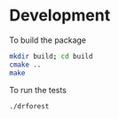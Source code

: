 # Development

To build the package

```bash
mkdir build; cd build
cmake ..
make
```

To run the tests

```bash
./drforest
```
